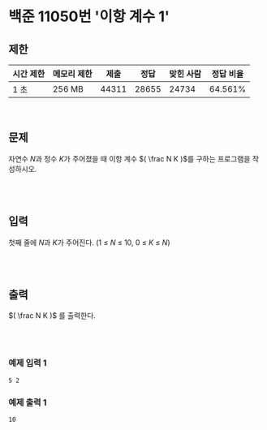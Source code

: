 # 백준 11050번 '이항 계수 1'

## 제한
|시간 제한|메모리 제한|제출|정답|맞힌 사람|정답 비율|
|------|------|---|---|----|----|
|1 초|256 MB|44311|28655|24734|64.561%|

<br>

## 문제
자연수 $N$과 정수 $K$가 주어졌을 때 이항 계수 $( \frac N K )$를 구하는 프로그램을 작성하시오.

<br><br>

## 입력
첫째 줄에 $N$과 $K$가 주어진다. (1 ≤ $N$ ≤ 10, 0 ≤ $K$ ≤ $N$)

<br><br>

## 출력
$( \frac N K )$ 를 출력한다.

<br><br>
### 예제 입력 1
```
5 2
```
### 예제 출력 1
```
10
```